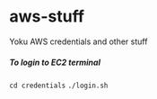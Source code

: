 # aws-stuff
Yoku AWS credentials and other stuff

##### To login to EC2 terminal
`cd credentials`
`./login.sh`
